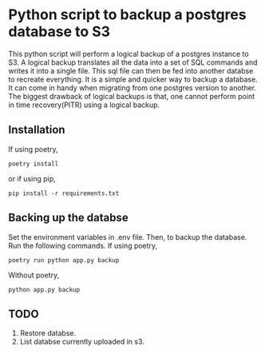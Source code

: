 # Python script to backup a postgres database to S3

This python script will perform a logical backup of a postgres instance to S3. A logical backup translates all the data into a set of SQL commands and writes it into a single file. This sql file can then be fed into another databse to recreate everything. It is a simple and quicker way to backup a database. It can come in handy when migrating from one postgres version to another. The biggest drawback of logical backups is that, one cannot perform point in time recovery(PITR) using a logical backup.

## Installation

If using poetry,

```console
poetry install
```

or if using pip,

```console
pip install -r requirements.txt
```

## Backing up the databse

Set the environment variables in .env file. Then, to backup the database. Run the following commands.
If using poetry,

```console
poetry run python app.py backup
```

Without poetry,

```console
python app.py backup
```

## TODO

1. Restore databse.
2. List databse currently uploaded in s3.
